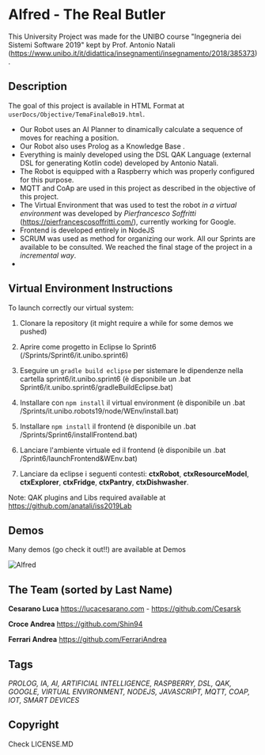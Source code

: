 # Alfred - The Real Butler

This University Project was made for the UNIBO course "Ingegneria dei Sistemi Software 2019" kept by Prof. Antonio Natali (https://www.unibo.it/it/didattica/insegnamenti/insegnamento/2018/385373).


## Description
The goal of this project is available in HTML Format at `userDocs/Objective/TemaFinaleBo19.html`.

- Our Robot uses an AI Planner to dinamically calculate a sequence of moves for reaching a position. 
- Our Robot also uses Prolog as a Knowledge Base .
- Everything is mainly developed using the DSL QAK Language (external DSL for generating Kotlin code) developed by Antonio Natali.
- The Robot is equipped with a Raspberry which was properly configured for this purpose.
- MQTT and CoAp are used in this project as described in the objective of this project.
- The Virtual Environment that was used to test the robot *in a virtual environment* was developed by *Pierfrancesco Soffritti* (https://pierfrancescosoffritti.com/), currently working for Google.
- Frontend is developed entirely in NodeJS
- SCRUM was used as method for organizing our work. All our Sprints are available to be consulted. We reached the final stage of the project in a *incremental way*.
- 

## Virtual Environment Instructions

To launch correctly our virtual system:

1. Clonare la repository (it might require a while for some demos we pushed)

2. Aprire come progetto in Eclipse lo Sprint6 (/Sprints/Sprint6/it.unibo.sprint6)

3. Eseguire un `gradle build eclipse` per sistemare le dipendenze nella cartella sprint6/it.unibo.sprint6 (è disponibile un .bat      Sprint6/it.unibo.sprint6/gradleBuildEclipse.bat)

4. Installare con `npm install` il virtual environment (è disponibile un .bat /Sprints/it.unibo.robots19/node/WEnv/install.bat)

5. Installare `npm install` il frontend (è disponibile un .bat /Sprints/Sprint6/installFrontend.bat)

6. Lanciare l'ambiente virtuale ed il frontend (è disponibile un .bat /Sprint6/launchFrontend&WEnv.bat)

7. Lanciare da eclipse i seguenti contesti: **ctxRobot**, **ctxResourceModel**, **ctxExplorer**, **ctxFridge**, **ctxPantry**, **ctxDishwasher**.

Note: QAK plugins and Libs required available at https://github.com/anatali/iss2019Lab

## Demos
Many demos (go check it out!!) are available at Demos

![Alfred](https://raw.githubusercontent.com/FerrariAndrea/RaspberryAnotherRobot/master/Demos/Pictures/IMG_20190920_105803.jpg)


## The Team (sorted by Last Name)

**Cesarano Luca** 
https://lucacesarano.com - 
https://github.com/Cesarsk

**Croce Andrea**
https://github.com/Shin94

**Ferrari Andrea**
https://github.com/FerrariAndrea


## Tags
*PROLOG, IA, AI, ARTIFICIAL INTELLIGENCE, RASPBERRY, DSL, QAK, GOOGLE, VIRTUAL ENVIRONMENT, NODEJS, JAVASCRIPT, MQTT, COAP, IOT, SMART DEVICES*


## Copyright
Check LICENSE.MD

